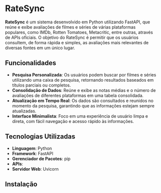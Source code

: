 # RateSync

**RateSync** é um sistema desenvolvido em Python utilizando FastAPI, que reúne e exibe avaliações de filmes e séries de várias plataformas populares, como IMDb, Rotten Tomatoes, Metacritic, entre outras, através de APIs oficiais. O objetivo do RateSync é permitir que os usuários consultem, de forma rápida e simples, as avaliações mais relevantes de diversas fontes em um único lugar.

## Funcionalidades

- **Pesquisa Personalizada**: Os usuários podem buscar por filmes e séries utilizando uma caixa de pesquisa, retornando resultados baseados em títulos parciais ou completos.
- **Consolidação de Dados**: Reúne e exibe as notas médias e o número de avaliações de diferentes plataformas em uma tabela consolidada.
- **Atualização em Tempo Real**: Os dados são consultados e reunidos no momento da pesquisa, garantindo que as informações estejam sempre atualizadas.
- **Interface Minimalista**: Foco em uma experiência de usuário limpa e direta, com fácil navegação e acesso rápido às informações.

## Tecnologias Utilizadas

- **Linguagem**: Python
- **Framework**: FastAPI
- **Gerenciador de Pacotes**: pip
- **APIs**:
- **Servidor Web**: Uvicorn

## Instalação

